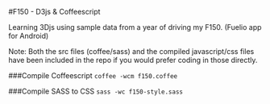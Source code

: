 #F150 - D3js & Coffeescript

Learning 3Djs using sample data from a year of driving my F150. (Fuelio app for Android)

Note: Both the src files (coffee/sass) and the compiled javascript/css files have been included in the repo if you would prefer coding in those directly.

###Compile Coffeescript
  `coffee -wcm f150.coffee`

###Compile SASS to CSS
  `sass -wc f150-style.sass`
